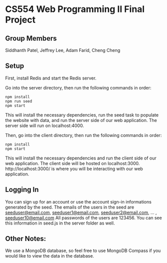 # CS554 Web Programming II Final Project

## Group Members
Siddhanth Patel, Jeffrey Lee, Adam Farid, Cheng Cheng

## Setup
First, install Redis and start the Redis server.

Go into the server directory, then run the following commands in order:
```
npm install
npm run seed
npm start
```
This will install the necessary dependencies, run the seed task to populate the website with data, and run the server side of our web application.
The server side will run on localhost:4000.

Then, go into the client directory, then run the following commands in order:
```
npm install
npm start
```
This will install the necessary dependencies and run the client side of our web application.
The client side will be hosted on localhost:3000. http://localhost:3000/ is where you will be interacting with our web application.

## Logging In
You can sign up for an account or use the account sign-in informations generated by the seed.
The emails of the users in the seed are seeduser@email.com, seeduser1@email.com, seeduser2@email.com, ... , seeduser10@email.com
All passwords of the users are 123456.
You can see this information in seed.js in the server folder as well.

## Other Notes:
We use a MongoDB database, so feel free to use MongoDB Compass if you would like to view the data in the database.
